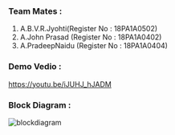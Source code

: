 ### Team Mates :
1. A.B.V.R.Jyohti(Register No : 18PA1A0502)
2. A.John Prasad (Register No : 18PA1A0402)
3. A.PradeepNaidu (Register No : 18PA1A0404)

### Demo Vedio :
https://youtu.be/iJUHJ_hJADM

### Block Diagram :
![blockdiagram](https://user-images.githubusercontent.com/68616514/96367185-d3f1a780-1169-11eb-87a7-decb7f42ff65.jpg)
